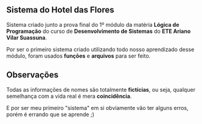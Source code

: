 ## Sistema do Hotel das Flores

Sistema criado junto a prova final do 1º módulo da matéria **Lógica de Programação** do curso de **Desenvolvimento de Sistemas** do **ETE Ariano Vilar Suassuna**.

Por ser o primeiro sistema criado utilizando todo nosso aprendizado desse módulo, foram usados **funções** e **arquivos** para ser feito.

## Observações

Todas as informações de nomes são totalmente **fictícias**, ou seja, qualquer semelhança com a vida real é mera **coincidência**.

E por ser meu primeiro "sistema" em si obviamente vão ter alguns erros, porém é errando que se aprende ;)
